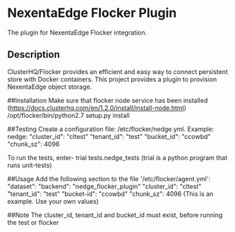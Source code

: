 NexentaEdge Flocker Plugin
==========================
The plugin for NexentaEdge Flocker integration.

## Description
ClusterHQ/Flocker provides an efficient and easy way to connect persistent store with Docker containers. This project provides a plugin to provision NexentaEdge object storage.

##Installation
Make sure that flocker node service has been installed
(https://docs.clusterhq.com/en/1.2.0/install/install-node.html)
/opt/flocker/bin/python2.7 setup.py install

##Testing
Create a configuration file: /etc/flocker/nedge.yml.
Example:
nedge:
    "cluster_id": "cltest"
    "tenant_id": "test"
    "bucket_id": "ccowbd"
    "chunk_sz": 4096

To run the tests, enter-
    trial tests.nedge_tests
(trial is a python program that runs unit-tests)

##Usage
Add the following section to the file '/etc/flocker/agent.yml':
"dataset":
    "backend": "nedge_flocker_plugin"
    "cluster_id": "cltest"
    "tenant_id": "test"
    "bucket-id": "ccowbd"
    "chunk_sz": 4096
(This is an example. Use your own values)

##Note
The cluster_id, tenant_id and bucket_id must exist, before running the test
or flocker
